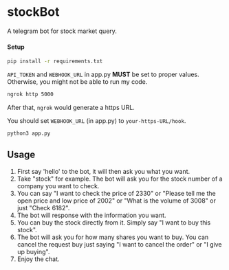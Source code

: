 # stockBot

A telegram bot for stock market query.

#### Setup
```sh
pip install -r requirements.txt
```

`API_TOKEN` and `WEBHOOK_URL` in app.py **MUST** be set to proper values.
Otherwise, you might not be able to run my code.

```sh
ngrok http 5000
```

After that, `ngrok` would generate a https URL.

You should set `WEBHOOK_URL` (in app.py) to `your-https-URL/hook`.

```sh
python3 app.py
```

## Usage

1. First say 'hello' to the bot, it will then ask you what you want.
2. Take "stock" for example. The bot will ask you for the stock number of a company you want to check.
3. You can say "I want to check the price of 2330" or "Please tell me the open price and low price of 2002" or "What is the volume of 3008" or just "Check 6182".
4. The bot will response with the information you want.
5. You can buy the stock directly from it. Simply say "I want to buy this stock".
6. The bot will ask you for how many shares you want to buy. You can cancel the request buy just saying "I want to cancel the order" or "I give up buying".
7. Enjoy the chat.
